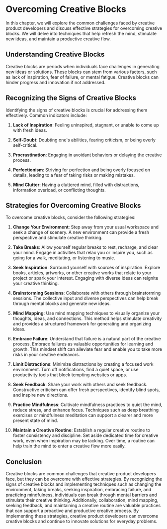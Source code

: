 # Overcoming Creative Blocks

In this chapter, we will explore the common challenges faced by creative product developers and discuss effective strategies for overcoming creative blocks. We will delve into techniques that help refresh the mind, stimulate new ideas, and maintain a productive creative flow.

## Understanding Creative Blocks

Creative blocks are periods when individuals face challenges in generating new ideas or solutions. These blocks can stem from various factors, such as lack of inspiration, fear of failure, or mental fatigue. Creative blocks can hinder progress and innovation if not addressed.

## Recognizing the Signs of Creative Blocks

Identifying the signs of creative blocks is crucial for addressing them effectively. Common indicators include:

1. **Lack of Inspiration**: Feeling uninspired, stagnant, or unable to come up with fresh ideas.
    
2. **Self-Doubt**: Doubting one's abilities, fearing criticism, or being overly self-critical.
    
3. **Procrastination**: Engaging in avoidant behaviors or delaying the creative process.
    
4. **Perfectionism**: Striving for perfection and being overly focused on details, leading to a fear of taking risks or making mistakes.
    
5. **Mind Clutter**: Having a cluttered mind, filled with distractions, information overload, or conflicting thoughts.
    

## Strategies for Overcoming Creative Blocks

To overcome creative blocks, consider the following strategies:

1. **Change Your Environment**: Step away from your usual workspace and seek a change of scenery. A new environment can provide a fresh perspective and stimulate creative thinking.
    
2. **Take Breaks**: Allow yourself regular breaks to rest, recharge, and clear your mind. Engage in activities that relax you or inspire you, such as going for a walk, meditating, or listening to music.
    
3. **Seek Inspiration**: Surround yourself with sources of inspiration. Explore books, articles, artworks, or other creative works that relate to your project or spark your interest. Engaging with diverse ideas can reignite your creative thinking.
    
4. **Brainstorming Sessions**: Collaborate with others through brainstorming sessions. The collective input and diverse perspectives can help break through mental blocks and generate new ideas.
    
5. **Mind Mapping**: Use mind mapping techniques to visually organize your thoughts, ideas, and connections. This method helps stimulate creativity and provides a structured framework for generating and organizing ideas.
    
6. **Embrace Failure**: Understand that failure is a natural part of the creative process. Embrace failures as valuable opportunities for learning and growth. This mindset shift can alleviate fear and enable you to take more risks in your creative endeavors.
    
7. **Limit Distractions**: Minimize distractions by creating a focused work environment. Turn off notifications, find a quiet space, or use productivity tools that block tempting websites or apps.
    
8. **Seek Feedback**: Share your work with others and seek feedback. Constructive criticism can offer fresh perspectives, identify blind spots, and inspire new directions.
    
9. **Practice Mindfulness**: Cultivate mindfulness practices to quiet the mind, reduce stress, and enhance focus. Techniques such as deep breathing exercises or mindfulness meditation can support a clearer and more present state of mind.
    
10. **Maintain a Creative Routine**: Establish a regular creative routine to foster consistency and discipline. Set aside dedicated time for creative work, even when inspiration may be lacking. Over time, a routine can help train the mind to enter a creative flow more easily.
    

## Conclusion

Creative blocks are common challenges that creative product developers face, but they can be overcome with effective strategies. By recognizing the signs of creative blocks and implementing techniques such as changing the environment, taking breaks, seeking inspiration, embracing failure, and practicing mindfulness, individuals can break through mental barriers and stimulate their creative thinking. Additionally, collaboration, mind mapping, seeking feedback, and maintaining a creative routine are valuable practices that can support a proactive and productive creative process. By implementing these strategies, creative product developers can overcome creative blocks and continue to innovate solutions for everyday problems.
